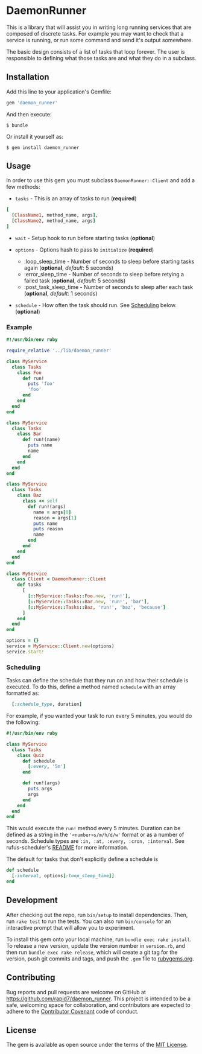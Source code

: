 # DaemonRunner

This is a library that will assist you in writing long running services that are composed of discrete tasks.  For example you may want to check that a service is running, or run some command and send it's output somewhere.

The basic design consists of a list of tasks that loop forever.  The user is responsible to defining what those tasks are and what they do in a subclass.

## Installation

Add this line to your application's Gemfile:

```ruby
gem 'daemon_runner'
```

And then execute:

    $ bundle

Or install it yourself as:

    $ gem install daemon_runner

## Usage

In order to use this gem you must subclass `DaemonRunner::Client` and add a few methods:

* `tasks` - This is an array of tasks to run (**required**)

```ruby
[
  [ClassName1, method_name, args],
  [ClassName2, method_name, args]
]
  ```

* `wait` - Setup hook to run before starting tasks (**optional**)

* `options` - Options hash to pass to `initialize` (**required**)
    * :loop_sleep_time - Number of seconds to sleep before starting tasks again (**optional**, _default_: 5 seconds)
    * :error_sleep_time - Number of seconds to sleep before retying a failed task (**optional**, _default_: 5 seconds)
    * :post_task_sleep_time - Number of seconds to sleep after each task (**optional**, _default_: 1 seconds)

* `schedule` - How often the task should run. See [Scheduling](#scheduling) below. (**optional**)

### Example

```ruby
#!/usr/bin/env ruby

require_relative '../lib/daemon_runner'

class MyService
  class Tasks
    class Foo
      def run!
        puts 'foo'
        'foo'
      end
    end
  end
end

class MyService
  class Tasks
    class Bar
      def run!(name)
        puts name
        name
      end
    end
  end
end

class MyService
  class Tasks
    class Baz
      class << self
        def run!(args)
          name = args[0]
          reason = args[1]
          puts name
          puts reason
          name
        end
      end
    end
  end
end

class MyService
  class Client < DaemonRunner::Client
    def tasks
      [
        [::MyService::Tasks::Foo.new, 'run!'],
        [::MyService::Tasks::Bar.new, 'run!', 'bar'],
        [::MyService::Tasks::Baz, 'run!', 'baz', 'because']
      ]
    end
  end
end

options = {}
service = MyService::Client.new(options)
service.start!
```

### Scheduling
Tasks can define the schedule that they run on and how their schedule is executed.
To do this, define a method named `schedule` with an array formatted as:

```ruby
  [:schedule_type, duration]
```

For example, if you wanted your task to run every 5 minutes, you would do the
following:

```ruby
#!/usr/bin/env ruby

class MyService
  class Tasks
    class Quiz
      def schedule
        [:every, '5m']
      end

      def run!(args)
        puts args
        args
      end
    end
  end
end
```

This would execute the `run!` method every 5 minutes. Duration can be defined as a
string in the `'<number>s/m/h/d/w'` format or as a number of seconds. Schedule types
are `:in, :at, :every, :cron, :interval`. See rufus-scheduler's
[README](https://github.com/jmettraux/rufus-scheduler#in-at-every-interval-cron)
for more information.

The default for tasks that don't explicitly define a schedule is

```ruby
def schedule
  [:interval, options[:loop_sleep_time]]
end
```

## Development

After checking out the repo, run `bin/setup` to install dependencies. Then, run `rake test` to run the tests. You can also run `bin/console` for an interactive prompt that will allow you to experiment.

To install this gem onto your local machine, run `bundle exec rake install`. To release a new version, update the version number in `version.rb`, and then run `bundle exec rake release`, which will create a git tag for the version, push git commits and tags, and push the `.gem` file to [rubygems.org](https://rubygems.org).

## Contributing

Bug reports and pull requests are welcome on GitHub at https://github.com/rapid7/daemon_runner. This project is intended to be a safe, welcoming space for collaboration, and contributors are expected to adhere to the [Contributor Covenant](http://contributor-covenant.org) code of conduct.


## License

The gem is available as open source under the terms of the [MIT License](http://opensource.org/licenses/MIT).
